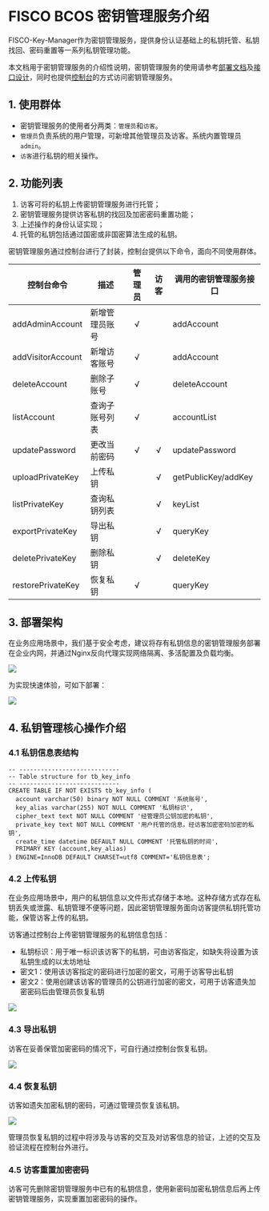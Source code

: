 # FISCO BCOS 密钥管理服务介绍

FISCO-Key-Manager作为密钥管理服务，提供身份认证基础上的私钥托管、私钥找回、密码重置等一系列私钥管理功能。

本文档用于密钥管理服务的介绍性说明，密钥管理服务的使用请参考[部署文档](./kms_deployment.md)及[接口设计](./interfaces.md)，同时也提供[控制台](./console_manual.md)的方式访问密钥管理服务。

## 1. 使用群体

- 密钥管理服务的使用者分两类：`管理员`和`访客`。
- `管理员`负责系统的用户管理，可新增其他管理员及访客。系统内置管理员`admin`。
- `访客`进行私钥的相关操作。

## 2. 功能列表

1. 访客可将的私钥上传密钥管理服务进行托管；
2. 密钥管理服务提供访客私钥的找回及加密密码重置功能；
3. 上述操作的身份认证实现；
4. 托管的私钥包括通过国密或非国密算法生成的私钥。

密钥管理服务通过控制台进行了封装，控制台提供以下命令，面向不同使用群体。

| 控制台命令 | 描述 | 管理员 | 访客 | 调用的密钥管理服务接口 |
| ---------- | ---- | :----: |:--: | -------------------- |
| addAdminAccount   | 新增管理员账号 | √      |      | addAccount |
| addVisitorAccount | 新增访客账号   | √      |      | addAccount |
| deleteAccount     | 删除子账号     | √      |      | deleteAccount |
| listAccount       | 查询子账号列表 | √      |      | accountList |
| updatePassword    | 更改当前密码   | √      | √    | updatePassword |
| uploadPrivateKey  | 上传私钥       |        | √    | getPublicKey/addKey |
| listPrivateKey    | 查询私钥列表   |        | √    | keyList |
| exportPrivateKey  | 导出私钥       |        | √    | queryKey |
| deletePrivateKey  | 删除私钥       |        | √    | deleteKey |
| restorePrivateKey | 恢复私钥       | √      |      | queryKey |

## 3. 部署架构

在业务应用场景中，我们基于安全考虑，建议将存有私钥信息的密钥管理服务部署在企业内网，并通过Nginx反向代理实现网络隔离、多活配置及负载均衡。

![](https://fisco-bcos-doc-chaychen.readthedocs.io/en/feature-kms/_images/recommend_deployment.png)

为实现快速体验，可如下部署：

![](https://fisco-bcos-doc-chaychen.readthedocs.io/en/feature-kms/_images/simple_depolyment.png)

## 4. 私钥管理核心操作介绍

### 4.1 私钥信息表结构

```text
-- ----------------------------
-- Table structure for tb_key_info
-- ----------------------------
CREATE TABLE IF NOT EXISTS tb_key_info (
  account varchar(50) binary NOT NULL COMMENT '系统账号',
  key_alias varchar(255) NOT NULL COMMENT '私钥标识',
  cipher_text text NOT NULL COMMENT '经管理员公钥加密的私钥',
  private_key text NOT NULL COMMENT '用户托管的信息，经访客加密密码加密的私钥',
  create_time datetime DEFAULT NULL COMMENT '托管私钥的时间',
  PRIMARY KEY (account,key_alias)
) ENGINE=InnoDB DEFAULT CHARSET=utf8 COMMENT='私钥信息表';
```

### 4.2 上传私钥

在业务应用场景中，用户的私钥信息以文件形式存储于本地。这种存储方式存在私钥丢失或泄露、私钥管理不便等问题，因此密钥管理服务面向访客提供私钥托管功能，保管访客上传的私钥。

访客通过控制台上传密钥管理服务的私钥信息包括：

- 私钥标识：用于唯一标识该访客下的私钥，可由访客指定，如缺失将设置为该私钥生成的以太坊地址
- 密文1：使用该访客指定的密码进行加密的密文，可用于访客导出私钥
- 密文2：使用创建该访客的管理员的公钥进行加密的密文，可用于访客遗失加密密码后由管理员恢复私钥

![](https://fisco-bcos-doc-chaychen.readthedocs.io/en/feature-kms/_images/upload_key.png)

### 4.3 导出私钥

访客在妥善保管加密密码的情况下，可自行通过控制台恢复私钥。

![](https://fisco-bcos-doc-chaychen.readthedocs.io/en/feature-kms/_images/export_key.png)

### 4.4 恢复私钥

访客如遗失加密私钥的密码，可通过管理员恢复该私钥。

![](https://fisco-bcos-doc-chaychen.readthedocs.io/en/feature-kms/_images/restore_key.png)

管理员恢复私钥的过程中将涉及与访客的交互及对访客信息的验证，上述的交互及验证流程在控制台外进行。

### 4.5 访客重置加密密码

访客可先删除密钥管理服务中已有的私钥信息，使用新密码加密私钥信息后再上传密钥管理服务，实现重置加密密码的操作。